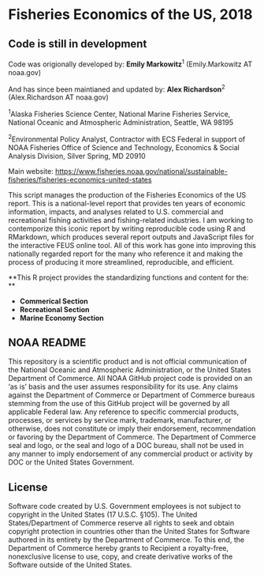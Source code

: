 # Fisheries Economics of the US, 2018

## Code is still in development

Code was origionally developed by: 
**Emily Markowitz**<sup>1</sup> (Emily.Markowitz AT noaa.gov)

And has since been maintianed and updated by:
**Alex Richardson**<sup>2</sup> (Alex.Richardson AT noaa.gov)

<sup>1</sup>Alaska Fisheries Science Center, National Marine
Fisheries Service, National Oceanic and Atmospheric Administration,
Seattle, WA 98195

<sup>2</sup>Environmental Policy Analyst, Contractor with ECS Federal in support of
NOAA Fisheries Office of Science and Technology, Economics & Social Analysis Division, 
Silver Spring, MD 20910

Main website: https://www.fisheries.noaa.gov/national/sustainable-fisheries/fisheries-economics-united-states

This script manages the production of the Fisheries Economics of the US report. This is a national-level report that provides ten years of economic information, impacts, and analyses related to U.S. commercial and recreational fishing activities and fishing-related industries. I am working to contemporize this iconic report by writing reproducible code using R and RMarkdown, which produces several report outputs and JavaScript files for the interactive FEUS online tool. All of this work has gone into improving this nationally regarded report for the many who reference it and making the process of producing it more streamlined, reproducible, and efficient.

**This R project provides the standardizing functions and content for the: **
 - **Commerical Section**
 - **Recreational Section**
 - **Marine Economy Section**

## NOAA README

This repository is a scientific product and is not official communication of the National Oceanic and Atmospheric Administration, or the United States Department of Commerce. All NOAA GitHub project code is provided on an ‘as is’ basis and the user assumes responsibility for its use. Any claims against the Department of Commerce or Department of Commerce bureaus stemming from the use of this GitHub project will be governed by all applicable Federal law. Any reference to specific commercial products, processes, or services by service mark, trademark, manufacturer, or otherwise, does not constitute or imply their endorsement, recommendation or favoring by the Department of Commerce. The Department of Commerce seal and logo, or the seal and logo of a DOC bureau, shall not be used in any manner to imply endorsement of any commercial product or activity by DOC or the United States Government.

## License

Software code created by U.S. Government employees is not subject to copyright in the United States (17 U.S.C. §105). The United States/Department of Commerce reserve all rights to seek and obtain copyright protection in countries other than the United States for Software authored in its entirety by the Department of Commerce. To this end, the Department of Commerce hereby grants to Recipient a royalty-free, nonexclusive license to use, copy, and create derivative works of the Software outside of the United States.
